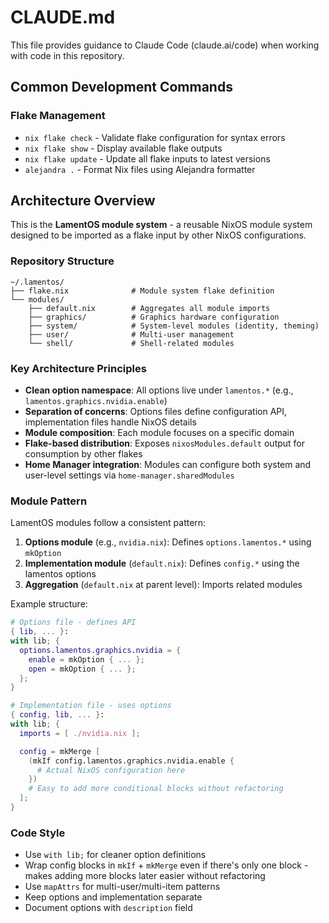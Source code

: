 # CLAUDE.md

This file provides guidance to Claude Code (claude.ai/code) when working with code in this repository.

## Common Development Commands

### Flake Management
- `nix flake check` - Validate flake configuration for syntax errors
- `nix flake show` - Display available flake outputs
- `nix flake update` - Update all flake inputs to latest versions
- `alejandra .` - Format Nix files using Alejandra formatter

## Architecture Overview

This is the **LamentOS module system** - a reusable NixOS module system designed to be imported as a flake input by other NixOS configurations.

### Repository Structure

```
~/.lamentos/
├── flake.nix              # Module system flake definition
└── modules/
    ├── default.nix        # Aggregates all module imports
    ├── graphics/          # Graphics hardware configuration
    ├── system/            # System-level modules (identity, theming)
    ├── user/              # Multi-user management
    └── shell/             # Shell-related modules
```

### Key Architecture Principles

- **Clean option namespace**: All options live under `lamentos.*` (e.g., `lamentos.graphics.nvidia.enable`)
- **Separation of concerns**: Options files define configuration API, implementation files handle NixOS details
- **Module composition**: Each module focuses on a specific domain
- **Flake-based distribution**: Exposes `nixosModules.default` output for consumption by other flakes
- **Home Manager integration**: Modules can configure both system and user-level settings via `home-manager.sharedModules`

### Module Pattern

LamentOS modules follow a consistent pattern:

1. **Options module** (e.g., `nvidia.nix`): Defines `options.lamentos.*` using `mkOption`
2. **Implementation module** (`default.nix`): Defines `config.*` using the lamentos options
3. **Aggregation** (`default.nix` at parent level): Imports related modules

Example structure:
```nix
# Options file - defines API
{ lib, ... }:
with lib; {
  options.lamentos.graphics.nvidia = {
    enable = mkOption { ... };
    open = mkOption { ... };
  };
}

# Implementation file - uses options
{ config, lib, ... }:
with lib; {
  imports = [ ./nvidia.nix ];

  config = mkMerge [
    (mkIf config.lamentos.graphics.nvidia.enable {
      # Actual NixOS configuration here
    })
    # Easy to add more conditional blocks without refactoring
  ];
}
```

### Code Style

- Use `with lib;` for cleaner option definitions
- Wrap config blocks in `mkIf` + `mkMerge` even if there's only one block - makes adding more blocks later easier without refactoring
- Use `mapAttrs` for multi-user/multi-item patterns
- Keep options and implementation separate
- Document options with `description` field
